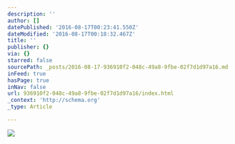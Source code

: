 ```yaml
---
description: ''
author: []
datePublished: '2016-08-17T00:23:41.550Z'
dateModified: '2016-08-17T00:18:32.467Z'
title: ''
publisher: {}
via: {}
starred: false
sourcePath: _posts/2016-08-17-936910f2-048c-49a8-9fbe-02f7d1d97a16.md
inFeed: true
hasPage: true
inNav: false
url: 936910f2-048c-49a8-9fbe-02f7d1d97a16/index.html
_context: 'http://schema.org'
_type: Article

---
```

![](https://the-grid-user-content.s3-us-west-2.amazonaws.com/b8432fa1-598f-4e7b-b877-4b4664fe5bae.jpg)